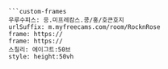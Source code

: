 

```쿠스통-프라메스
```custom-frames
우루수피스: 응.미프레캄스.콩/홍/호큰호지
urlSuffix: m.myfreecams.com/room/RocknRose
frame: https://
frame: https://
스칠리: 에이그트:50브
style: height:50vh
```
```